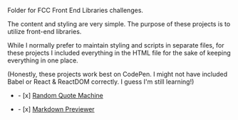 Folder for FCC Front End Libraries challenges.
<div>
<p>The content and styling are very simple. The purpose of these projects is to utilize front-end libraries.</p>
<p>While I normally prefer to maintain styling and scripts in separate files, for these projects I included everything in the HTML file for the sake of keeping everything in one place.</p>
<p>(Honestly, these projects work best on CodePen. I might not have included Babel or React & ReactDOM correctly. I guess I'm still learning!)</p>
</div>
<ul><li>- [x]  <a href="https://saltyhobo.github.io/freecodecamp/front-end-lib/random-quote-machine.html">Random Quote Machine</a></li></ul>
<ul><li>- [x] <a href="https://saltyhobo.github.io/freecodecamp/front-end-lib/markdown-previewer.html">Markdown Previewer</a></li></ul>
